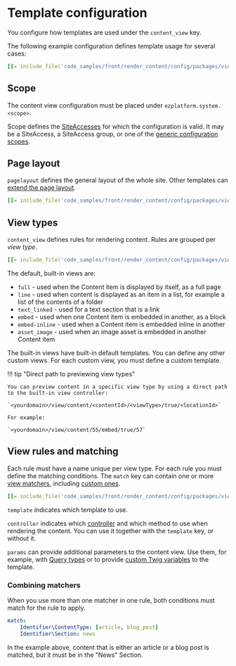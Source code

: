 # Template configuration

You configure how templates are used under the `content_view` key.

The following example configuration defines template usage for several cases:

``` yaml
[[= include_file('code_samples/front/render_content/config/packages/views.yaml', 4, 8) =]][[= include_file('code_samples/front/render_content/config/packages/views.yaml', 9, 29) =]]
```

## Scope

The content view configuration must be placed under `ezplatform.system.<scope>`.

Scope defines the [SiteAccesses](../../siteaccess.md) for which the configuration is valid.
It may be a SiteAccess, a SiteAccess group, or one of the [generic configuration scopes](../../siteaccess.md#scope).

## Page layout

`pagelayout` defines the general layout of the whole site.
Other templates can [extend the page layout](#page-layout).

``` yaml
[[= include_file('code_samples/front/render_content/config/packages/views.yaml', 7, 8) =]]
```

## View types

`content_view` defines rules for rendering content.
Rules are grouped per *view type*.

``` yaml
[[= include_file('code_samples/front/render_content/config/packages/views.yaml', 4, 8) =]][[= include_file('code_samples/front/render_content/config/packages/views.yaml', 9, 11) =]]
```

The default, built-in views are:

- `full` - used when the Content item is displayed by itself, as a full page
- `line` - used when content is displayed as an item in a list, for example a list of the contents of a folder
- `text_linked` - used for a text section that is a link
- `embed` - used when one Content item is embedded in another, as a block
- `embed-inline` - used when a Content item is embedded inline in another
- `asset_image` - used when an image asset is embedded in another Content item

The built-in views have built-in default templates.
You can define any other custom views. For each custom view, you must define a custom template.

!!! tip "Direct path to previewing view types"

    You can preview content in a specific view type by using a direct path to the built-in view controller:

    `<yourdomain>/view/content/<contentId>/<viewType>/true/<locationId>`

    For example:

    `<yourdomain>/view/content/55/embed/true/57`

## View rules and matching

Each rule must have a name unique per view type.
For each rule you must define the matching conditions.
The `match` key can contain one or more [view matchers](view_matcher_reference.md), including [custom ones](custom_view_matcher.md).

``` yaml
[[= include_file('code_samples/front/render_content/config/packages/views.yaml', 15, 20) =]]
```

`template` indicates which template to use.

`controller` indicates which [controller](../queries_and_controllers/controllers.md) and which method to use when rendering the content.
You can use it together with the `template` key, or without it.

`params` can provide additional parameters to the content view.
Use them, for example, with [Query types](../queries_and_controllers/content_queries.md#query-types)
or to provide [custom Twig variables](templates.md#custom-template-variables) to the template.

### Combining matchers

When you use more than one matcher in one rule, both conditions must match for the rule to apply.

``` yaml
match:
    Identifier\ContentType: [article, blog_post]
    Identifier\Section: news
```

In the example above, content that is either an article or a blog post is matched,
but it must be in the "News" Section.
